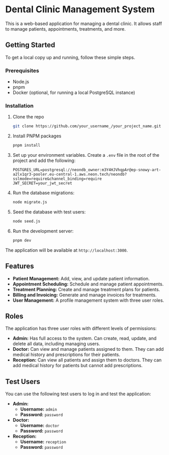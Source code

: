 # Dental Clinic Management System

This is a web-based application for managing a dental clinic. It allows staff to manage patients, appointments, treatments, and more.

## Getting Started

To get a local copy up and running, follow these simple steps.

### Prerequisites

- Node.js
- pnpm
- Docker (optional, for running a local PostgreSQL instance)

### Installation

1. Clone the repo
   ```sh
   git clone https://github.com/your_username_/your_project_name.git
   ```
2. Install PNPM packages
   ```sh
   pnpm install
   ```
3. Set up your environment variables. Create a `.env` file in the root of the project and add the following:
   ```
   POSTGRES_URL=postgresql://neondb_owner:m3Y4HJVhqpAr@ep-snowy-art-a2lx1qr3-pooler.eu-central-1.aws.neon.tech/neondb?sslmode=require&channel_binding=require
   JWT_SECRET=your_jwt_secret
   ```
4. Run the database migrations:
    ```sh
    node migrate.js
    ```
5. Seed the database with test users:
    ```sh
    node seed.js
    ```
6. Run the development server:
    ```sh
    pnpm dev
    ```

The application will be available at `http://localhost:3000`.

## Features

- **Patient Management:** Add, view, and update patient information.
- **Appointment Scheduling:** Schedule and manage patient appointments.
- **Treatment Planning:** Create and manage treatment plans for patients.
- **Billing and Invoicing:** Generate and manage invoices for treatments.
- **User Management:** A profile management system with three user roles.

## Roles

The application has three user roles with different levels of permissions:

- **Admin:** Has full access to the system. Can create, read, update, and delete all data, including managing users.
- **Doctor:** Can view and manage patients assigned to them. They can add medical history and prescriptions for their patients.
- **Reception:** Can view all patients and assign them to doctors. They can add medical history for patients but cannot add prescriptions.

## Test Users

You can use the following test users to log in and test the application:

- **Admin:**
  - **Username:** `admin`
  - **Password:** `password`
- **Doctor:**
  - **Username:** `doctor`
  - **Password:** `password`
- **Reception:**
  - **Username:** `reception`
  - **Password:** `password`
